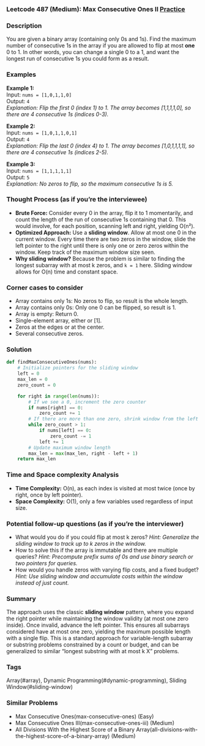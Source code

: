 ### Leetcode 487 (Medium): Max Consecutive Ones II [Practice](https://leetcode.com/problems/max-consecutive-ones-ii)

### Description  
You are given a binary array (containing only 0s and 1s). Find the maximum number of consecutive 1s in the array if you are allowed to flip at most **one** 0 to 1. In other words, you can change a single 0 to a 1, and want the longest run of consecutive 1s you could form as a result.

### Examples  

**Example 1:**  
Input: `nums = [1,0,1,1,0]`  
Output: `4`  
*Explanation: Flip the first 0 (index 1) to 1. The array becomes [1,1,1,1,0], so there are 4 consecutive 1s (indices 0-3).*

**Example 2:**  
Input: `nums = [1,0,1,1,0,1]`  
Output: `4`  
*Explanation: Flip the last 0 (index 4) to 1. The array becomes [1,0,1,1,1,1], so there are 4 consecutive 1s (indices 2-5).*

**Example 3:**  
Input: `nums = [1,1,1,1,1]`  
Output: `5`  
*Explanation: No zeros to flip, so the maximum consecutive 1s is 5.*

### Thought Process (as if you’re the interviewee)  
- **Brute Force:** Consider every 0 in the array, flip it to 1 momentarily, and count the length of the run of consecutive 1s containing that 0. This would involve, for each position, scanning left and right, yielding O(n²).
- **Optimized Approach:** Use a **sliding window**. Allow at most one 0 in the current window. Every time there are two zeros in the window, slide the left pointer to the right until there is only one or zero zeros within the window. Keep track of the maximum window size seen.
- **Why sliding window?** Because the problem is similar to finding the longest subarray with at most k zeros, and `k = 1` here. Sliding window allows for O(n) time and constant space.

### Corner cases to consider  
- Array contains only 1s: No zeros to flip, so result is the whole length.
- Array contains only 0s: Only one 0 can be flipped, so result is 1.
- Array is empty: Return 0.
- Single-element array, either  or [1].
- Zeros at the edges or at the center.
- Several consecutive zeros.

### Solution

```python
def findMaxConsecutiveOnes(nums):
    # Initialize pointers for the sliding window
    left = 0
    max_len = 0
    zero_count = 0

    for right in range(len(nums)):
        # If we see a 0, increment the zero counter
        if nums[right] == 0:
            zero_count += 1
        # If there are more than one zero, shrink window from the left
        while zero_count > 1:
            if nums[left] == 0:
                zero_count -= 1
            left += 1
        # Update maximum window length
        max_len = max(max_len, right - left + 1)
    return max_len
```

### Time and Space complexity Analysis  

- **Time Complexity:** O(n), as each index is visited at most twice (once by right, once by left pointer).
- **Space Complexity:** O(1), only a few variables used regardless of input size.

### Potential follow-up questions (as if you’re the interviewer)  

- What would you do if you could flip at most k zeros?
  *Hint: Generalize the sliding window to track up to k zeros in the window.*
- How to solve this if the array is immutable and there are multiple queries?
  *Hint: Precompute prefix sums of 0s and use binary search or two pointers for queries.*
- How would you handle zeros with varying flip costs, and a fixed budget?
  *Hint: Use sliding window and accumulate costs within the window instead of just count.*

### Summary
The approach uses the classic **sliding window** pattern, where you expand the right pointer while maintaining the window validity (at most one zero inside). Once invalid, advance the left pointer. This ensures all subarrays considered have at most one zero, yielding the maximum possible length with a single flip. This is a standard approach for variable-length subarray or substring problems constrained by a count or budget, and can be generalized to similar “longest substring with at most k X” problems.

### Tags
Array(#array), Dynamic Programming(#dynamic-programming), Sliding Window(#sliding-window)

### Similar Problems
- Max Consecutive Ones(max-consecutive-ones) (Easy)
- Max Consecutive Ones III(max-consecutive-ones-iii) (Medium)
- All Divisions With the Highest Score of a Binary Array(all-divisions-with-the-highest-score-of-a-binary-array) (Medium)